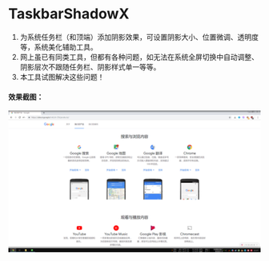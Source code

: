 # TaskbarShadowX

1. 为系统任务栏（和顶端）添加阴影效果，可设置阴影大小、位置微调、透明度等，系统美化辅助工具。
2. 网上虽已有同类工具，但都有各种问题，如无法在系统全屏切换中自动调整、阴影层次不跟随任务栏、阴影样式单一等等。
3. 本工具试图解决这些问题！

#### 效果截图：
[![阴影效果](https://raw.githubusercontent.com/miaomiaosoft/TaskbarShadowX/master/images/PIC01.jpg "阴影效果")](https://raw.githubusercontent.com/miaomiaosoft/TaskbarShadowX/master/images/PIC01.jpg "阴影效果")
